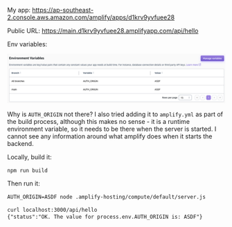 My app: https://ap-southeast-2.console.aws.amazon.com/amplify/apps/d1krv9yvfuee28

Public URL: https://main.d1krv9yvfuee28.amplifyapp.com/api/hello

Env variables:

![](./img1.png)

Why is `AUTH_ORIGIN` not there? I also tried adding it to `amplify.yml` as part of the build process, although this makes no sense - it is a runtime environment variable, so it needs to be there when the server is started. I cannot see any information around what amplify does when it starts the backend.

Locally, build it:

```
npm run build
```

Then run it:

```
AUTH_ORIGIN=ASDF node .amplify-hosting/compute/default/server.js
```

```
curl localhost:3000/api/hello
{"status":"OK. The value for process.env.AUTH_ORIGIN is: ASDF"}
```